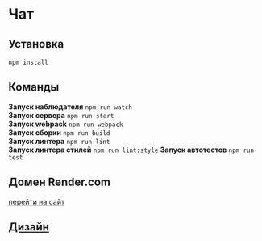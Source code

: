 # Чат 

## Установка 
`npm install`

## Команды
  
**Запуск наблюдателя** `npm run watch`  
**Запуск сервера** `npm run start`  
**Запуск webpack** `npm run webpack`  
**Запуск сборки** `npm run build`  
**Запуск линтера** `npm run lint`  
**Запуск линтера стилей** `npm run lint:style`
**Запуск автотестов** `npm run test`  
 
## Домен Render.com

[перейти на сайт](https://test-o43q.onrender.com)

## [Дизайн](https://www.figma.com/file/0bhgrgr4cKx9vT5Wn8V7qY/yap-chat?node-id=1-85&t=9hpwWdip9lK4Ad7U-0)

